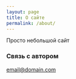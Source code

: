 ```yaml
---
layout: page
title: О сайте
permalink: /about/
---
```

Просто небольшой сайт

### Связь с автором

[email@domain.com](mailto:al.ulianov@gmail.com)
